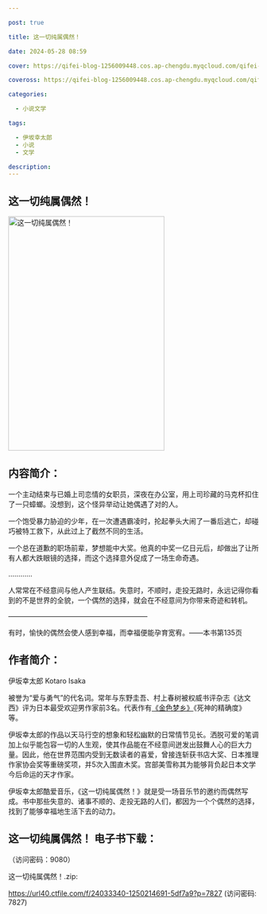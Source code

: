 ```yaml
---

post: true

title: 这一切纯属偶然！

date: 2024-05-28 08:59

cover: https://qifei-blog-1256009448.cos.ap-chengdu.myqcloud.com/qifei-blog/660beb0a9f345e8d03fad95f.jpg

coveross: https://qifei-blog-1256009448.cos.ap-chengdu.myqcloud.com/qifei-blog/660beb0a9f345e8d03fad95f.jpg

categories:

  - 小说文学

tags:

  - 伊坂幸太郎
  - 小说
  - 文学

description:
---
```


## 这一切纯属偶然！
<img alt="这一切纯属偶然！ " class="aligncenter loading" data-was-processed="true" decoding="async" fetchpriority="high" height="471" src="https://qifei-blog-1256009448.cos.ap-chengdu.myqcloud.com/qifei-blog/660beb0a9f345e8d03fad95f.jpg" style="cursor: zoom-in;" width="314"/>

## 内容简介：

一个主动结束与已婚上司恋情的女职员，深夜在办公室，用上司珍藏的马克杯扣住了一只蟑螂。没想到，这个怪异举动让她偶遇了对的人。

一个饱受暴力胁迫的少年，在一次遭遇霸凌时，抡起拳头大闹了一番后逃亡，却碰巧被特工救下，从此过上了截然不同的生活。

一个总在道歉的职场前辈，梦想能中大奖。他真的中奖一亿日元后，却做出了让所有人都大跌眼镜的选择，而这个选择意外促成了一场生命奇遇。

…………

人常常在不经意间与他人产生联结。失意时，不顺时，走投无路时，永远记得你看到的不是世界的全貌，一个偶然的选择，就会在不经意间为你带来奇迹和转机。

————————————————————

有时，愉快的偶然会使人感到幸福，而幸福便能孕育宽宥。——本书第135页

## 作者简介：

伊坂幸太郎 Kotaro Isaka

被誉为“爱与勇气”的代名词。常年与东野圭吾、村上春树被权威书评杂志《达文西》评为日本最受欢迎男作家前3名。代表作有<a href="https://www.huibooks.com/16304.html">《金色梦乡》</a>《死神的精确度》等。

伊坂幸太郎的作品以天马行空的想象和轻松幽默的日常情节见长。洒脱可爱的笔调加上似乎能包容一切的人生观，使其作品能在不经意间迸发出鼓舞人心的巨大力量。因此，他在世界范围内受到无数读者的喜爱，曾接连斩获书店大奖、日本推理作家协会奖等重磅奖项，并5次入围直木奖。宫部美雪称其为能够背负起日本文学今后命运的天才作家。

伊坂幸太郎酷爱音乐，《这一切纯属偶然！》就是受一场音乐节的邀约而偶然写成。书中那些失意的、诸事不顺的、走投无路的人们，都因为一个个偶然的选择，找到了能够幸福地生活下去的动力。

## 这一切纯属偶然！ 电子书下载：

 （访问密码：9080）

这一切纯属偶然！.zip: 

https://url40.ctfile.com/f/24033340-1250214691-5df7a9?p=7827 (访问密码: 7827)
